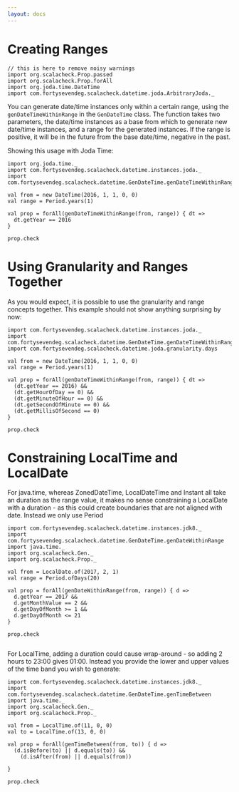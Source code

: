 ```yaml
---
layout: docs
---
```


# Creating Ranges

```tut:invisible
// this is here to remove noisy warnings
import org.scalacheck.Prop.passed
import org.scalacheck.Prop.forAll
import org.joda.time.DateTime
import com.fortysevendeg.scalacheck.datetime.joda.ArbitraryJoda._
```

You can generate date/time instances only within a certain range, using the `genDateTimeWithinRange` in the `GenDateTime` class. The function takes two parameters, the date/time instances as a base from which to generate new date/time instances, and a range for the generated instances. If the range is positive, it will be in the future from the base date/time, negative in the past.

Showing this usage with Joda Time:

```tut
import org.joda.time._
import com.fortysevendeg.scalacheck.datetime.instances.joda._
import com.fortysevendeg.scalacheck.datetime.GenDateTime.genDateTimeWithinRange

val from = new DateTime(2016, 1, 1, 0, 0)
val range = Period.years(1)

val prop = forAll(genDateTimeWithinRange(from, range)) { dt =>
  dt.getYear == 2016
}

prop.check

```

# Using Granularity and Ranges Together

As you would expect, it is possible to use the granularity and range concepts together. This example should not show anything surprising by now:

```tut
import com.fortysevendeg.scalacheck.datetime.instances.joda._
import com.fortysevendeg.scalacheck.datetime.GenDateTime.genDateTimeWithinRange
import com.fortysevendeg.scalacheck.datetime.joda.granularity.days

val from = new DateTime(2016, 1, 1, 0, 0)
val range = Period.years(1)

val prop = forAll(genDateTimeWithinRange(from, range)) { dt =>
  (dt.getYear == 2016) &&
  (dt.getHourOfDay == 0) &&
  (dt.getMinuteOfHour == 0) &&
  (dt.getSecondOfMinute == 0) &&
  (dt.getMillisOfSecond == 0)
}

prop.check

```

# Constraining LocalTime and LocalDate
 
For java.time, whereas ZonedDateTime, LocalDateTime and Instant all take an duration as the range value,
it makes no sense constraining a LocalDate with a duration - as this could create boundaries that are not aligned with date. Instead we only use Period
```tut
import com.fortysevendeg.scalacheck.datetime.instances.jdk8._
import com.fortysevendeg.scalacheck.datetime.GenDateTime.genDateWithinRange
import java.time._
import org.scalacheck.Gen._
import org.scalacheck.Prop._

val from = LocalDate.of(2017, 2, 1)
val range = Period.ofDays(20)

val prop = forAll(genDateWithinRange(from, range)) { d =>
  d.getYear == 2017 &&
  d.getMonthValue == 2 && 
  d.getDayOfMonth >= 1 &&
  d.getDayOfMonth <= 21
}

prop.check
 
```

For LocalTime, adding a duration could cause wrap-around - so adding 2 hours to 23:00 gives 01:00. Instead you provide the lower and upper values of the time band you wish to generate:

```tut
import com.fortysevendeg.scalacheck.datetime.instances.jdk8._
import com.fortysevendeg.scalacheck.datetime.GenDateTime.genTimeBetween
import java.time._
import org.scalacheck.Gen._
import org.scalacheck.Prop._

val from = LocalTime.of(11, 0, 0)
val to = LocalTime.of(13, 0, 0)

val prop = forAll(genTimeBetween(from, to)) { d =>
  (d.isBefore(to) || d.equals(to)) &&
    (d.isAfter(from) || d.equals(from))
  
}

prop.check
```
  
  